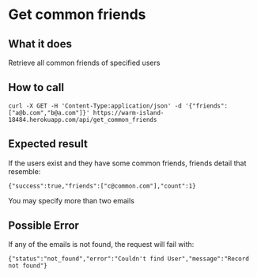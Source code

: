 # Get common friends

## What it does

Retrieve all common friends of specified users

## How to call

```
curl -X GET -H 'Content-Type:application/json' -d '{"friends":["a@b.com","b@a.com"]}' https://warm-island-18484.herokuapp.com/api/get_common_friends
```

## Expected result

If the users exist and they have some common friends, friends detail that resemble:

```{"success":true,"friends":["c@common.com"],"count":1}```

You may specify more than two emails

## Possible Error

If any of the emails is not found, the request will fail with:

```{"status":"not_found","error":"Couldn't find User","message":"Record not found"}```
